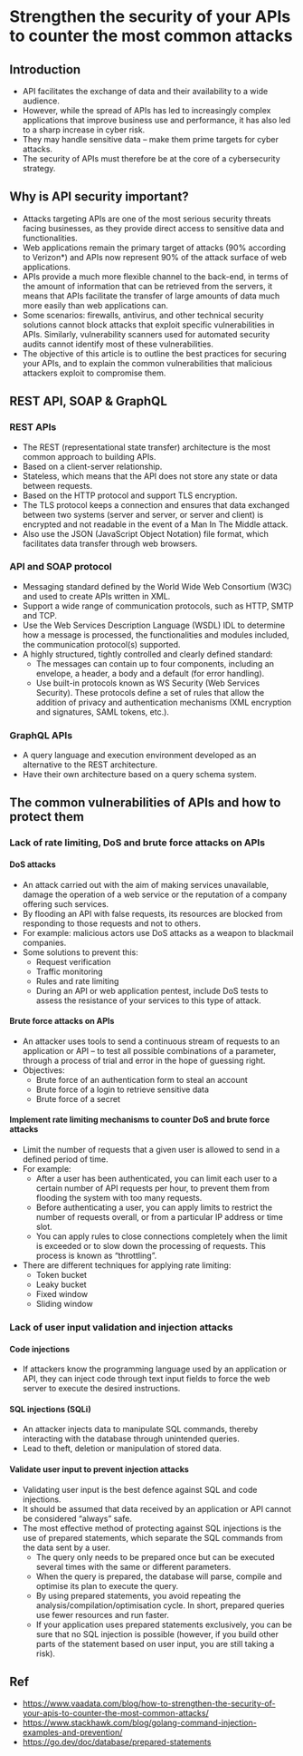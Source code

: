 # Strengthen the security of your APIs to counter the most common attacks

## Introduction
- API facilitates the exchange of data and their availability to a wide audience.
- However, while the spread of APIs has led to increasingly complex applications that improve business use and performance, it has also led to a sharp increase in cyber risk. 
- They may handle sensitive data – make them prime targets for cyber attacks.
- The security of APIs must therefore be at the core of a cybersecurity strategy.

## Why is API security important?
- Attacks targeting APIs are one of the most serious security threats facing businesses, as they provide direct access to sensitive data and functionalities.
- Web applications remain the primary target of attacks (90% according to Verizon*) and APIs now represent 90% of the attack surface of web applications.
- APIs provide a much more flexible channel to the back-end, in terms of the amount of information that can be retrieved from the servers, it means that APIs facilitate the transfer of large amounts of data much more easily than web applications can. 
- Some scenarios: firewalls, antivirus, and other technical security solutions cannot block attacks that exploit specific vulnerabilities in APIs. Similarly, vulnerability scanners used for automated security audits cannot identify most of these vulnerabilities.
- The objective of this article is to outline the best practices for securing your APIs, and to explain the common vulnerabilities that malicious attackers exploit to compromise them.

## REST API, SOAP & GraphQL
### REST APIs
- The REST (representational state transfer) architecture is the most common approach to building APIs.
- Based on a client-server relationship.
- Stateless, which means that the API does not store any state or data between requests.
- Based on the HTTP protocol and support TLS encryption.
- The TLS protocol keeps a connection and ensures that data exchanged between two systems (server and server, or server and client) is encrypted and not readable in the event of a Man In The Middle attack.
- Also use the JSON (JavaScript Object Notation) file format, which facilitates data transfer through web browsers.
### API and SOAP protocol
- Messaging standard defined by the World Wide Web Consortium (W3C) and used to create APIs written in XML.
- Support a wide range of communication protocols, such as HTTP, SMTP and TCP.
- Use the Web Services Description Language (WSDL) IDL to determine how a message is processed, the functionalities and modules included, the communication protocol(s) supported.
- A highly structured, tightly controlled and clearly defined standard: 
  - The messages can contain up to four components, including an envelope, a header, a body and a default (for error handling).
  - Use built-in protocols known as WS Security (Web Services Security). These protocols define a set of rules that allow the addition of privacy and authentication mechanisms (XML encryption and signatures, SAML tokens, etc.).
### GraphQL APIs
- A query language and execution environment developed as an alternative to the REST architecture.
- Have their own architecture based on a query schema system.
## The common vulnerabilities of APIs and how to protect them
### Lack of rate limiting, DoS and brute force attacks on APIs
#### DoS attacks
- An attack carried out with the aim of making services unavailable, damage the operation of a web service or the reputation of a company offering such services.
- By flooding an API with false requests, its resources are blocked from responding to those requests and not to others.
- For example: malicious actors use DoS attacks as a weapon to blackmail companies.
- Some solutions to prevent this: 
  - Request verification
  - Traffic monitoring
  - Rules and rate limiting
  - During an API or web application pentest, include DoS tests to assess the resistance of your services to this type of attack.
#### Brute force attacks on APIs
- An attacker uses tools to send a continuous stream of requests to an application or API – to test all possible combinations of a parameter, through a process of trial and error in the hope of guessing right.
- Objectives:
  - Brute force of an authentication form to steal an account
  - Brute force of a login to retrieve sensitive data
  - Brute force of a secret
#### Implement rate limiting mechanisms to counter DoS and brute force attacks
- Limit the number of requests that a given user is allowed to send in a defined period of time.
- For example:
  - After a user has been authenticated, you can limit each user to a certain number of API requests per hour, to prevent them from flooding the system with too many requests.
  - Before authenticating a user, you can apply limits to restrict the number of requests overall, or from a particular IP address or time slot.
  - You can apply rules to close connections completely when the limit is exceeded or to slow down the processing of requests. This process is known as “throttling”.
- There are different techniques for applying rate limiting: 
  - Token bucket
  - Leaky bucket
  - Fixed window
  - Sliding window
### Lack of user input validation and injection attacks
#### Code injections
- If attackers know the programming language used by an application or API, they can inject code through text input fields to force the web server to execute the desired instructions.
#### SQL injections (SQLi)
- An attacker injects data to manipulate SQL commands, thereby interacting with the database through unintended queries. 
- Lead to theft, deletion or manipulation of stored data.
#### Validate user input to prevent injection attacks
- Validating user input is the best defence against SQL and code injections.
- It should be assumed that data received by an application or API cannot be considered “always” safe.
- The most effective method of protecting against SQL injections is the use of prepared statements, which separate the SQL commands from the data sent by a user. 
  - The query only needs to be prepared once but can be executed several times with the same or different parameters.
  - When the query is prepared, the database will parse, compile and optimise its plan to execute the query.
  - By using prepared statements, you avoid repeating the analysis/compilation/optimisation cycle. In short, prepared queries use fewer resources and run faster.
  - If your application uses prepared statements exclusively, you can be sure that no SQL injection is possible (however, if you build other parts of the statement based on user input, you are still taking a risk).
## Ref
- https://www.vaadata.com/blog/how-to-strengthen-the-security-of-your-apis-to-counter-the-most-common-attacks/
- https://www.stackhawk.com/blog/golang-command-injection-examples-and-prevention/
- https://go.dev/doc/database/prepared-statements